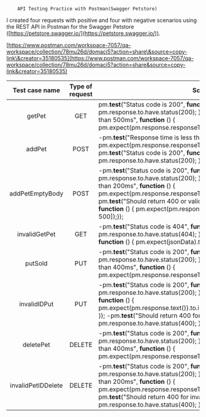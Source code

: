 		API Testing Practice with Postman(Swagger Petstore)

I created four requests with positive and four with negative scenarios using the REST API in Postman for the Swagger Petstore ([https://petstore.swagger.io/](https://petstore.swagger.io/)).

[https://www.postman.com/workspace-7057/qa-workspace/collection/78mu26d/domaci5?action=share\&source=copy-link\&creator=35180535](https://www.postman.com/workspace-7057/qa-workspace/collection/78mu26d/domaci5?action=share&source=copy-link&creator=35180535)

| Test case name | Type of request | Scripts |
| :---: | :---: | ----- |
| getPet | GET | pm.**test**("Status code is 200", **function** () {   pm.response.to.have.status(200); }); pm.**test**("Response time is less than 500ms", **function** () {     pm.expect(pm.response.responseTime).to.be.below(500); });  |
| addPet | POST | \-pm.**test**("Response time is less than 400ms", **function** () {     pm.expect(pm.response.responseTime).to.be.below(400); }); \-pm.**test**("Status code is 200", **function** () {     pm.response.to.have.status(200); });  |
| addPetEmptyBody | POST | \-pm.**test**("Status code is 200", **function** () {     pm.response.to.have.status(200); }); \-pm.**test**("Response time is less than 200ms", **function** () {     pm.expect(pm.response.responseTime).to.be.below(200); }); \-pm.**test**("Should return 400 or validation error for empty body", **function** () {     pm.expect(pm.response.code).to.be.oneOf(\[400, 422, 500\]);});    |
| invalidGetPet | GET | \-pm.**test**("Status code is 404", **function** () {     pm.response.to.have.status(404); }); \-pm.**test**("ID exists in response", **function** () {     pm.expect(jsonData).to.have.property("id"); });  |
| putSold | PUT | \-pm.**test**("Status code is 200", **function** () {     pm.response.to.have.status(200); }); \-pm.**test**("Response time is less than 400ms", **function** () {     pm.expect(pm.response.responseTime).to.be.below(400); });   |
| invalidIDPut | PUT | \-pm.**test**("Status code is 200", **function** () {     pm.response.to.have.status(200); }); \-pm.**test**("Body matches string", **function** () {     pm.expect(pm.response.text()).to.include("string\_you\_want\_to\_search"); }); \-pm.**test**("Should return 400 for invalid ID type", **function** () {     pm.response.to.have.status(400); });   |
| deletePet | DELETE | \-pm.**test**("Status code is 200", **function** () {     pm.response.to.have.status(200); }); \-pm.**test**("Response time is less than 400ms", **function** () {     pm.expect(pm.response.responseTime).to.be.below(400); });   |
| invalidPetIDDelete | DELETE | \-pm.**test**("Status code is 200", **function** () {     pm.response.to.have.status(200); }); \-pm.**test**("Response time is less than 200ms", **function** () {     pm.expect(pm.response.responseTime).to.be.below(200); }); \-pm.**test**("Should return 400 for invalid ID type", **function** () {     pm.response.to.have.status(400); });   |

